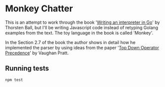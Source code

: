 Monkey Chatter
==============

This is an attempt to work through the book 
'[Writing an interpreter in Go](https://interpreterbook.com/)' by Thorsten Ball,
but I'll be writing Javascript code instead of retyping Golang examples from the text. 
The toy language in the book is called 'Monkey'.

In the Section 2.7 of the book the author shows in detail how he implemented the parser 
by using ideas from 
the paper '[Top Down Operator Precedence](https://tdop.github.io/)' by Vaughan Pratt.

Running tests
-------------

`npm test`
